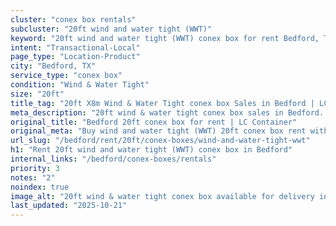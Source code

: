 ```yaml
---
cluster: "conex box rentals"
subcluster: "20ft wind and water tight (WWT)"
keyword: "20ft wind and water tight (WWT) conex box for rent Bedford, TX"
intent: "Transactional-Local"
page_type: "Location-Product"
city: "Bedford, TX"
service_type: "conex box"
condition: "Wind & Water Tight"
size: "20ft"
title_tag: "20ft X8m Wind & Water Tight conex box Sales in Bedford | LC Container"
meta_description: "20ft wind & water tight conex box sales in Bedford. Fast delivery, competitive pricing. Serving conex boxes area. Quote ID: ORB. Call (214) 524-4168 for your free quote today."
original_title: "Bedford 20ft conex box for rent | LC Container"
original_meta: "Buy wind and water tight (WWT) 20ft conex box rent with local delivery in Bedford, TX. LC Container — local Since 2003. Request a fast quote today."
url_slug: "/bedford/rent/20ft/conex-boxes/wind-and-water-tight-wwt"
h1: "Rent 20ft wind and water tight (WWT) conex box in Bedford"
internal_links: "/bedford/conex-boxes/rentals"
priority: 3
notes: "2"
noindex: true
image_alt: "20ft wind & water tight conex box available for delivery in Bedford"
last_updated: "2025-10-21"
---
```


<!-- TODO: Add unique city/inventory copy, images, and internal links here. -->
